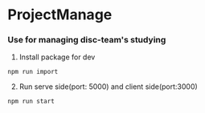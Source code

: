 # ProjectManage
### Use for managing disc-team's studying


1. Install package for dev
```
npm run import
```
2. Run serve side(port: 5000) and client side(port:3000)
```
npm run start
```